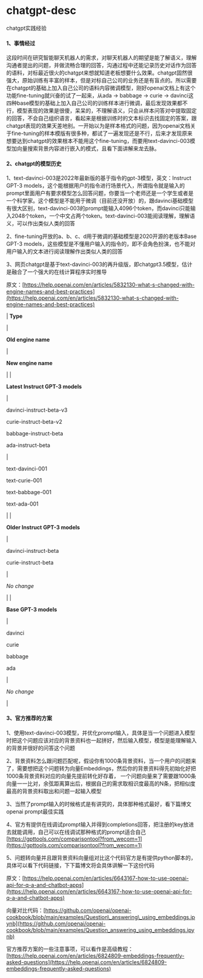 # chatgpt-desc
chatgpt实践经验

#### 1、事情经过

这段时间在研究智能聊天机器人的需求，对聊天机器人的期望是能了解语义，理解沟通者提出的问题，并做流畅合理的回答，沟通过程中还能记录历史对话作为回答的语料，对标最近很火的chatgpt来想就知道老板想要什么效果。chatgpt固然很强大，原始训练有丰富的样本，但是对标自己公司的业务还是有盲点的。所以需要在chatgpt的基础上加入自己公司的语料内容微调模型，刚好openai文档上有这个功能fine-tuning就兴奋的试了一起来，从ada -> babbage -> curie -> davinci这四种base模型的基础上加入自己公司的训练样本进行微调，最后发现效果都不行，模型表现的效果是很傻，呆呆的，不理解语义，只会从样本问答对中提取固定的回答，不会自己组织语言，看起来是根据训练时的文本标识去找固定的答案，跟chatgpt表现的效果天差地别。一开始以为是样本格式的问题，因为openai文档关于fine-tuning的样本模版有很多种，都试了一遍发现还是不行，后来才发现原来想要达到chatgpt的效果根本不能用这个fine-tuning，而要用text-davinci-003模型加向量搜索背景内容进行嵌入的模式，且看下面讲解来龙去脉。

#### 2、chatgpt的模型历史

1、text-davinci-003是2022年最新版的基于指令的gpt-3模型，英文：Instruct GPT-3 models，这个能根据用户的指令进行场景代入，所谓指令就是输入的prompt里面用户有要求模型怎么回答问题，你要当一个老师还是一个学生或者是一个科学家。这个模型是不能用于微调（目前还没开放）的，跟davinci基础模型有很大区别，text-davinci-003的prompt能输入4096个token，而davinci只能输入2048个token，一个中文占两个token。text-davinci-003能阅读理解，理解语义，可以作出类似人类的回答

2、fine-tuning开放的a、b、c、d用于微调的基础模型是2020开源的老版本Base GPT-3 models，这些模型是不懂用户输入的指令的，即不会角色扮演，也不能对用户输入的文本进行阅读理解作出类似人类的回答

3、网页chatgpt是基于text-davinci-003的再升级版，即chatgpt3.5模型，估计是融合了一个强大的在线计算程序实时推导

原文：[https://help.openai.com/en/articles/5832130-what-s-changed-with-engine-names-and-best-practices](https://help.openai.com/en/articles/5832130-what-s-changed-with-engine-names-and-best-practices)

| 
**Type**

 | 

**Old engine name**

 | 

**New engine name**

 |
| 

**Latest Instruct GPT-3 models**

 | 

davinci-instruct-beta-v3

curie-instruct-beta-v2

babbage-instruct-beta

ada-instruct-beta

 | 

text-davinci-001

text-curie-001

text-babbage-001

text-ada-001

 |
| 

**Older Instruct GPT-3 models**

 | 

davinci-instruct-beta

curie-instruct-beta

 | 

_No change_

 |
| 

**Base GPT-3 models**

 | 

davinci

curie

babbage

ada

 | 

_No change_

 |

#### 3、官方推荐的方案

1、使用text-davinci-003模型，并优化prompt输入，具体是当一个问题进入模型时把这个问题应该对应的背景资料也一起拼好，然后输入模型，模型是能理解输入的背景并很好的问答这个问题

2、背景资料怎么跟问题匹配呢，假设你有1000条背景资料，当一个用户的问题来了，需要想把这个问题转为向量Embeddings，然后你的背景资料得先初始化好把1000条背景资料对应的向量先提前转化好存着， 一个问题向量来了需要跟1000条向量一一比对，余弦距离算出后，根据自己的需求取相识度最高的N条，把相似度最高的背景资料取出和问题一起输入模型

3、当然了prompt输入的时候格式是有讲究的，具体那种格式最好，看下篇博文openai prompt最佳实践

4、官方有提供在线调试prompt输入并得到completions回答，把注册的key放进去就能调用，自己可以在线调试那种格式的prompt适合自己[https://gpttools.com/comparisontool?from_wecom=1](https://gpttools.com/comparisontool?from_wecom=1)

5、问题转向量并且跟背景资料向量组对比这个代码官方是有提供python脚本的，具体可以看下代码链接，下下篇博文将会具体讲解一下这份代码

原文：[https://help.openai.com/en/articles/6643167-how-to-use-openai-api-for-q-a-and-chatbot-apps](https://help.openai.com/en/articles/6643167-how-to-use-openai-api-for-q-a-and-chatbot-apps)

向量对比代码：[https://github.com/openai/openai-cookbook/blob/main/examples/Question\_answering\_using_embeddings.ipynb](https://github.com/openai/openai-cookbook/blob/main/examples/Question_answering_using_embeddings.ipynb)

官方推荐方案的一些注意事项，可以看作是高级教程：[https://help.openai.com/en/articles/6824809-embeddings-frequently-asked-questions](https://help.openai.com/en/articles/6824809-embeddings-frequently-asked-questions)
